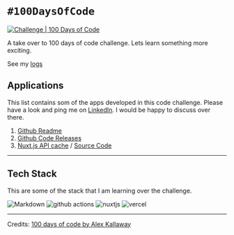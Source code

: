 # `#100DaysOfCode`
[![Challenge | 100 Days of Code](https://img.shields.io/static/v1?label=Challenge&labelColor=384357&message=100%20Days%20of%20Code&color=00b4ee&style=for-the-badge&link=https://www.100daysofcode.com)](https://www.100daysofcode.com)

A take over to 100 days of code challenge. Lets learn something more exciting.

See my [logs](LOGS.md)

## Applications
This list contains som of the apps developed in this code challenge. Please have a look and ping me on [LinkedIn](https://www.linkedin.com/in/mexsonfernandes/). I would be happy to discuss over there.
1. [Github Readme](https://github.com/MexsonFernandes/MexsonFernandes)
2. [Github Code Releases](https://github.com/MexsonFernandes/100daysofcode/blob/master/.github/workflows/)
3. [Nuxt.js API cache](https://nuxt-ssr-api-cache.vercel.app/) / [Source Code](https://github.com/MexsonFernandes/nuxt-ssr-api-cache)
------------------

## Tech Stack
This are some of the stack that I am learning over the challenge.

<p>
<img alt="Markdown" src="https://img.shields.io/badge/Markdown-000?logo=markdown&logoColor=white">
<img alt="github actions" src="https://img.shields.io/badge/-Github_Actions-2088FF?logo=github-actions&logoColor=white" />
<img alt="nuxtjs" src="https://img.shields.io/badge/-Nuxt.js-41b883?logo=nuxt.js&logoColor=white" />
     <img alt="vercel" src="https://img.shields.io/badge/-Vercel-000?logo=vercel&logoColor=white"/>
 </p>
 
--------------
Credits: [ 100 days of code by Alex Kallaway](https://github.com/kallaway/100-days-of-code)

